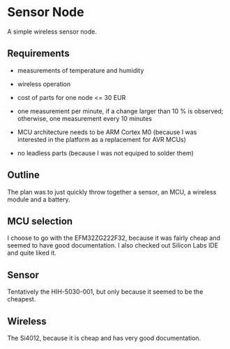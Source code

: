 # Sensor Node
A simple wireless sensor node.

## Requirements
  * measurements of temperature and humidity
  * wireless operation
  * cost of parts for one node <= 30 EUR
  * one measurement per minute, if a change larger than 10 % is observed; otherwise, one measurement every 10 minutes

  * MCU architecture needs to be ARM Cortex M0 (because I was interested in the platform as a replacement for AVR MCUs)
  * no leadless parts (because I was not equiped to solder them)

## Outline
The plan was to just quickly throw together a sensor, an MCU, a wireless module and a battery.

## MCU selection
I choose to go with the EFM32ZG222F32, because it was fairly cheap and seemed to have good documentation.
I also checked out Silicon Labs IDE and quite liked it.

## Sensor
Tentatively the HIH-5030-001, but only because it seemed to be the cheapest.

## Wireless
The Si4012, because it is cheap and has very good documentation.
